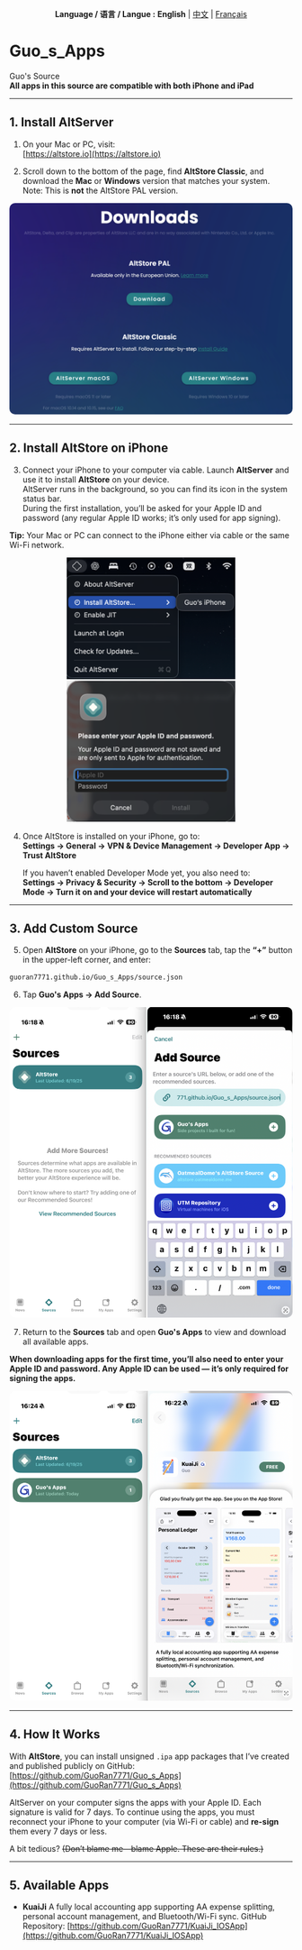 <p align="center">
  <b>Language / 语言 / Langue :</b>
  <b>English</b> |
  <a href="README_CN.md">中文</a> |
  <a href="README_FR.md">Français</a>
</p>

# Guo_s_Apps  
Guo's Source  
**All apps in this source are compatible with both iPhone and iPad**  

---

## 1. Install AltServer

1. On your Mac or PC, visit:  
   [https://altstore.io](https://altstore.io)

2. Scroll down to the bottom of the page, find **AltStore Classic**, and download the **Mac** or **Windows** version that matches your system.  
   Note: This is **not** the AltStore PAL version.  

<p align="center">
  <img src="./assets/Source_assets/j1.png" alt="Download page example" style="border-radius:10px;">
</p>

---

## 2. Install AltStore on iPhone

3. Connect your iPhone to your computer via cable. Launch **AltServer** and use it to install **AltStore** on your device.  
   AltServer runs in the background, so you can find its icon in the system status bar.  
   During the first installation, you’ll be asked for your Apple ID and password (any regular Apple ID works; it’s only used for app signing).

**Tip:** Your Mac or PC can connect to the iPhone either via cable or the same Wi-Fi network.  

<div align="center">
  <img src="./assets/Source_assets/j2.png" width="300"/>
  <img src="./assets/Source_assets/j3.png" width="300"/>
</div>

4. Once AltStore is installed on your iPhone, go to:  
   **Settings → General → VPN & Device Management → Developer App → Trust AltStore**  

   If you haven’t enabled Developer Mode yet, you also need to:    
   **Settings → Privacy & Security → Scroll to the bottom → Developer Mode → Turn it on and your device will restart automatically**

---

## 3. Add Custom Source

5. Open **AltStore** on your iPhone, go to the **Sources** tab, tap the **“+”** button in the upper-left corner, and enter:  

```bash
guoran7771.github.io/Guo_s_Apps/source.json
```

6. Tap **Guo's Apps → Add Source**.

<p align="center">
  <img src="./assets/Source_assets/j4.png" alt="Add Source example" style="border-radius:10px;">
</p>

7. Return to the **Sources** tab and open **Guo's Apps** to view and download all available apps.  

**When downloading apps for the first time, you’ll also need to enter your Apple ID and password. Any Apple ID can be used — it’s only required for signing the apps.**

<p align="center">
  <img src="./assets/Source_assets/j5.png" alt="App list example" style="border-radius:10px;">
</p>

---

## 4. How It Works

With **AltStore**, you can install unsigned `.ipa` app packages that I’ve created and published publicly on GitHub:
[https://github.com/GuoRan7771/Guo_s_Apps](https://github.com/GuoRan7771/Guo_s_Apps)

AltServer on your computer signs the apps with your Apple ID. Each signature is valid for 7 days.
To continue using the apps, you must reconnect your iPhone to your computer (via Wi-Fi or cable) and **re-sign** them every 7 days or less.

A bit tedious?
~~(Don’t blame me—blame Apple. These are their rules.)~~

---

## 5. Available Apps

* **KuaiJi**
  A fully local accounting app supporting AA expense splitting, personal account management, and Bluetooth/Wi-Fi sync.
  GitHub Repository:
  [https://github.com/GuoRan7771/KuaiJi_IOSApp](https://github.com/GuoRan7771/KuaiJi_IOSApp)
